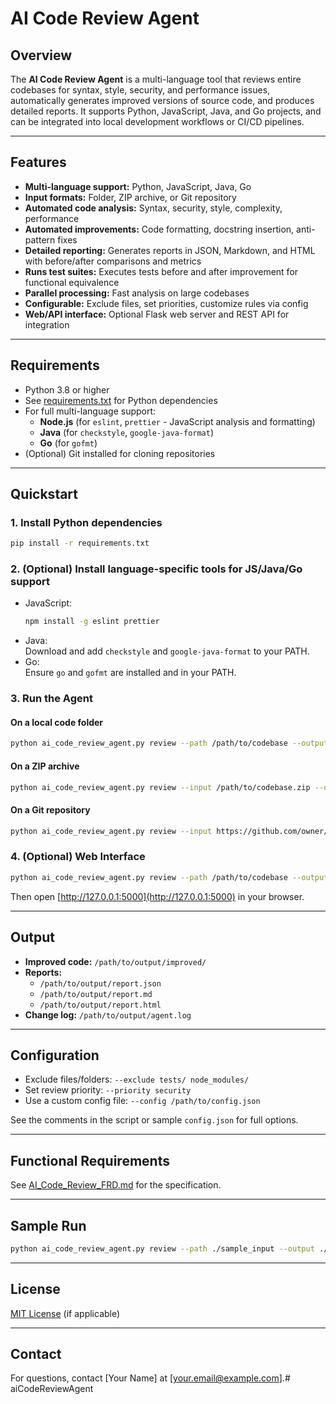 # AI Code Review Agent

## Overview

The **AI Code Review Agent** is a multi-language tool that reviews entire codebases for syntax, style, security, and performance issues, automatically generates improved versions of source code, and produces detailed reports. It supports Python, JavaScript, Java, and Go projects, and can be integrated into local development workflows or CI/CD pipelines.

---

## Features

- **Multi-language support:** Python, JavaScript, Java, Go
- **Input formats:** Folder, ZIP archive, or Git repository
- **Automated code analysis:** Syntax, security, style, complexity, performance
- **Automated improvements:** Code formatting, docstring insertion, anti-pattern fixes
- **Detailed reporting:** Generates reports in JSON, Markdown, and HTML with before/after comparisons and metrics
- **Runs test suites:** Executes tests before and after improvement for functional equivalence
- **Parallel processing:** Fast analysis on large codebases
- **Configurable:** Exclude files, set priorities, customize rules via config
- **Web/API interface:** Optional Flask web server and REST API for integration

---

## Requirements

- Python 3.8 or higher
- See [requirements.txt](requirements.txt) for Python dependencies
- For full multi-language support:
  - **Node.js** (for `eslint`, `prettier` - JavaScript analysis and formatting)
  - **Java** (for `checkstyle`, `google-java-format`)
  - **Go** (for `gofmt`)
- (Optional) Git installed for cloning repositories

---

## Quickstart

### 1. Install Python dependencies

```sh
pip install -r requirements.txt
```

### 2. (Optional) Install language-specific tools for JS/Java/Go support

- JavaScript:  
  ```sh
  npm install -g eslint prettier
  ```
- Java:  
  Download and add `checkstyle` and `google-java-format` to your PATH.
- Go:  
  Ensure `go` and `gofmt` are installed and in your PATH.

### 3. Run the Agent

#### On a local code folder

```sh
python ai_code_review_agent.py review --path /path/to/codebase --output /path/to/output
```

#### On a ZIP archive

```sh
python ai_code_review_agent.py review --input /path/to/codebase.zip --output /path/to/output
```

#### On a Git repository

```sh
python ai_code_review_agent.py review --input https://github.com/owner/repo.git --output /path/to/output
```

### 4. (Optional) Web Interface

```sh
python ai_code_review_agent.py review --path /path/to/codebase --output /path/to/output --web
```
Then open [http://127.0.0.1:5000](http://127.0.0.1:5000) in your browser.

---

## Output

- **Improved code:** `/path/to/output/improved/`
- **Reports:**  
  - `/path/to/output/report.json`  
  - `/path/to/output/report.md`  
  - `/path/to/output/report.html`
- **Change log:** `/path/to/output/agent.log`

---

## Configuration

- Exclude files/folders: `--exclude tests/ node_modules/`
- Set review priority: `--priority security`
- Use a custom config file: `--config /path/to/config.json`

See the comments in the script or sample `config.json` for full options.

---

## Functional Requirements

See [AI_Code_Review_FRD.md](AI_Code_Review_FRD.md) for the specification.

---

## Sample Run

```sh
python ai_code_review_agent.py review --path ./sample_input --output ./sample_output
```

---

## License

[MIT License](LICENSE) (if applicable)

---

## Contact

For questions, contact [Your Name] at [your.email@example.com].# aiCodeReviewAgent

